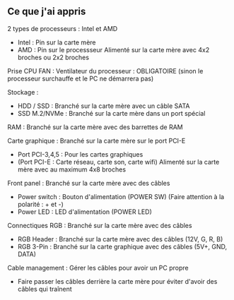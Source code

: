 ## Ce que j'ai appris

2 types de processeurs : Intel et AMD
- Intel : Pin sur la carte mère
- AMD : Pin sur le processseur
Alimenté sur la carte mère avec 4x2 broches ou 2x2 broches

Prise CPU FAN : Ventilateur du processeur : OBLIGATOIRE (sinon le processeur surchauffe et le PC ne démarrera pas)

Stockage : 
- HDD / SSD : Branché sur la carte mère avec un câble SATA
- SSD M.2/NVMe : Branché sur la carte mère dans un port spécial

RAM : Branché sur la carte mère avec des barrettes de RAM

Carte graphique : Branché sur la carte mère sur le port PCI-E
- Port PCI-3,4,5 : Pour les cartes graphiques
- (Port PCI-E : Carte réseau, carte son, carte wifi)
Alimenté sur la carte mère avec au maximum 4x8 broches

Front panel : Branché sur la carte mère avec des câbles
- Power switch : Bouton d'alimentation (POWER SW) (Faire attention à la polarité : + et -)
- Power LED : LED d'alimentation (POWER LED)

Connectiques RGB : Branché sur la carte mère avec des câbles
- RGB Header : Branché sur la carte mère avec des câbles (12V, G, R, B)
- RGB 3-Pin : Branché sur la carte graphique avec des câbles (5V+, GND, DATA)

Cable management : Gérer les câbles pour avoir un PC propre
- Faire passer les câbles derrière la carte mère pour éviter d'avoir des câbles qui traînent